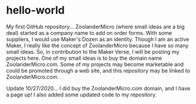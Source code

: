 # hello-world
My first GitHub repository...
ZoolanderMicro (where small ideas are a big deal) started as a company name to add on order forms. With some suppliers, I would use Maker's Dozen as an identity. Though I am an active Maker, I really like the concept of ZoolanderMicro because I have so many small ideas. So, in contribution to the Maker Verse, I will be posting my projects here.  One of my small ideas is to buy the domain name ZoolanderMicro.com. Some of my projects may become marketable and could be promoted through a web site, and this repository may be linked to ZoolanderMicro.com. 

Update 10/27/2020...
I did buy the ZoolanderMicro.com domain, and I have a page up! I also added some updated code to my repository. 
